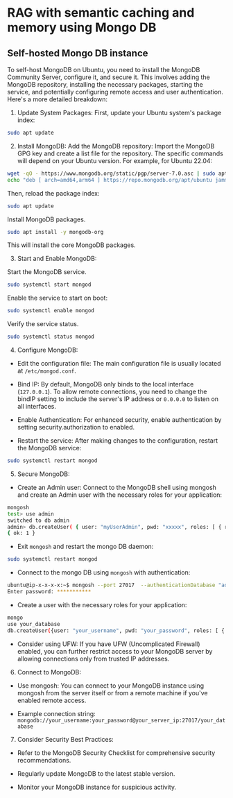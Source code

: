 # RAG with semantic caching and memory using Mongo DB

## Self-hosted Mongo DB instance

To self-host MongoDB on Ubuntu, you need to install the MongoDB Community Server, configure it, and secure it. This involves adding the MongoDB repository, installing the necessary packages, starting the service, and potentially configuring remote access and user authentication. 
Here's a more detailed breakdown:

1. Update System Packages:
First, update your Ubuntu system's package index:

```bash
sudo apt update
```

2. Install MongoDB:
Add the MongoDB repository: Import the MongoDB GPG key and create a list file for the repository. The specific commands will depend on your Ubuntu version. For example, for Ubuntu 22.04:

```bash
wget -qO - https://www.mongodb.org/static/pgp/server-7.0.asc | sudo apt-key add - 
echo "deb [ arch=amd64,arm64 ] https://repo.mongodb.org/apt/ubuntu jammy/mongodb-org/7.0 multiverse" | sudo tee /etc/apt/sources.list.d/mongodb-org-7.0.list
```

Then, reload the package index: 

```bash
sudo apt update
```

Install MongoDB packages. 

```bash
sudo apt install -y mongodb-org
```

This will install the core MongoDB packages. 

3. Start and Enable MongoDB:

Start the MongoDB service. 

```bash
sudo systemctl start mongod
```

Enable the service to start on boot:

```bash
sudo systemctl enable mongod
```

Verify the service status. 

```bash
sudo systemctl status mongod
```

4. Configure MongoDB:

* Edit the configuration file: The main configuration file is usually located at `/etc/mongod.conf`. 

* Bind IP: By default, MongoDB only binds to the local interface (`127.0.0.1`). To allow remote connections, you need to change the bindIP setting to include the server's IP address or `0.0.0.0` to listen on all interfaces.
  
* Enable Authentication: For enhanced security, enable authentication by setting security.authorization to enabled.
  
* Restart the service: After making changes to the configuration, restart the MongoDB service:

```bash
sudo systemctl restart mongod
```

5. Secure MongoDB: 

* Create an Admin user: Connect to the MongoDB shell using mongosh and create an Admin user with the necessary roles for your application:

```bash
mongosh
test> use admin
switched to db admin
admin> db.createUser( { user: "myUserAdmin", pwd: "xxxxx", roles: [ { role: "userAdminAnyDatabase", db: "admin" }, { role: "readWriteAnyDatabase", db: "admin" } ] } )
{ ok: 1 }
```
* Exit `mongosh` and restart the mongo DB daemon:

```bash
sudo systemctl restart mongod
```
* Connect to the mongo DB using `mongosh` with authentication:

```bash
ubuntu@ip-x-x-x-x:~$ mongosh --port 27017  --authenticationDatabase "admin" -u "myUserAdmin" -p
Enter password: ***********
```

* Create a user with the necessary roles for your application: 

```bash
mongo
use your_database
db.createUser({user: "your_username", pwd: "your_password", roles: [ { role: "readWrite", db: "your_database" } ]})
```

* Consider using UFW: If you have UFW (Uncomplicated Firewall) enabled, you can further restrict access to your MongoDB server by allowing connections only from trusted IP addresses.

6. Connect to MongoDB:

* Use mongosh: You can connect to your MongoDB instance using mongosh from the server itself or from a remote machine if you've enabled remote access.

* Example connection string: `mongodb://your_username:your_password@your_server_ip:27017/your_database `

7. Consider Security Best Practices:

* Refer to the MongoDB Security Checklist for comprehensive security recommendations.

* Regularly update MongoDB to the latest stable version.

* Monitor your MongoDB instance for suspicious activity. 
